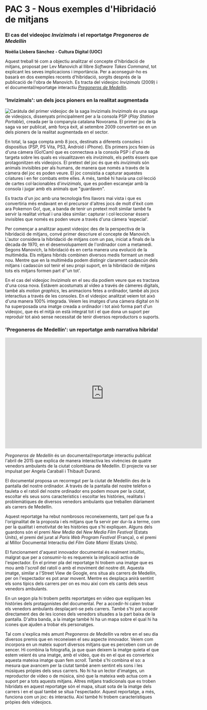 # PAC 3 - Nous exemples d'Hibridació de mitjans
### El cas del videojoc *Invizimals* i el reportatge *Pregoneros de Medellín*
**Noèlia Llobera Sànchez - Cultura Digital (UOC)**

Aquest treball té com a objectiu analitzar el concepte d'hibridació de mitjans, proposat per Lev Manovich al llibre *Software Takes Command*, tot explicant les seves implicacions i importància. Per a aconseguir-ho es basarà en dos exemples recents d'hibridació, sorgits després de la publicació de l'obra de Manovich. Es tracta del videojoc *Invizimals* (2009) i el documental/reportatge interactiu *[Pregoneros de Medellín](https://pregonerosdemedellin.com/#es)*.

### 'Invizimals': un dels jocs pioners en la realitat augmentada
![Caràtula del primer videojoc de la saga Invizimals](https://upload.wikimedia.org/wikipedia/en/d/dc/Invizimals.jpg)
*Invizimals* és una saga de videojocs, dissenyats principalment per a la consola PSP (*Play Station Portable*), creada per la companyia catalana Novorama. El primer joc de la saga va ser publicat, amb força èxit, al setembre 2009 convertint-se en un dels pioners de la realitat augmentada en el sector. 

En total, la saga compta amb 8 jocs, destinats a diferents consoles i dispositius (PSP, PS Vita, PS3, Android i iPhone). Els primers jocs feien ús d'una càmera (Go!Cam) que es connectava a la consola PSP i d'una de targeta sobre les quals es visualitzaven els *invizimals*, els petits éssers que protagonitzen els videojocs. El pretext del joc és que els *invizimals* són animals invisibles per als humans, de manera que només a través de la càmera del joc es poden veure. El joc consistia a capturar aquestes criatures i en fer combats entre elles. A més, també hi havia una col·lecció de cartes col·lacionables d'*invizimals*, que es podien escanejar amb la consola i jugar amb els animals que "guardaven".

Es tracta d'un joc amb una tecnologia fins llavors mai vista i que es convertiria més endavant en el precursor d'altres jocs de molt d'èxit com ara Pokemon Go!, que, a banda de tenir un pretext molt similar també fa servir la realitat virtual i una idea similar: capturar i col·leccionar éssers invisibles que només es poden veure a través d'una càmera 'especial'. 

Per començar a analitzar aquest videojoc des de la perspectiva de la hibridació de mitjans, convé primer descriure el concepte de Manovich. L'autor considera la hibridació de mitjans com un pas, iniciat a finals de la dècada de 1970, en el desenvolupament de l'ordinador com a metamedi. Segons Manovich, la hibridació és en certa manera una evolució de la multimèdia. Els mitjans hibrids combinen diversos medis formant un medi nou. Mentre que en la multimèdia podem distingir clarament cadascún dels mitjans i cadascún sol tenir el seu propi suport, en la hibridació de mitjans tots els mitjans formen part d''un tot'.

En el cas del videojoc *Invizimals* en el seu dia podíem veure que es tractava d'una cosa nova. Estàvem acostumats al vídeo a través de càmeres digitals, també als *motion graphics*, les animacions fetes a ordinador, també als jocs interactius a través de les consoles. En el videojoc analitzat veiem tot això d'una manera 100% integrada. Veiem les imatges d'una càmera digital on hi ha superposada una imatge creada a ordinador i tot això forma part d'un videojoc, que és el mitjà on està integrat tot i el que dona un suport per reproduir tot això sense necessitat de tenir diversos reproductors o suports.

### 'Pregoneros de Medellín': un reportatge amb narrativa híbrida!
<iframe src="https://player.vimeo.com/video/123789400?h=89d45a1dd3" width="640" height="360" frameborder="0" allow="autoplay; fullscreen; picture-in-picture" allowfullscreen></iframe>

*Pregoneros de Medellín* és un documental/reportatge interactiu publicat l'abril de 2015 que explica de manera interactiva les vivències de quatre venedors ambulants de la ciutat colombiana de Medellín. El projecte va ser impulsat per Angela Carabalí i Thibault Durand.

El documental proposa un recorregut per la ciutat de Medellín des de la pantalla del nostre ordinador. A través de la pantalla del nostre telèfon o tauleta o el ratolí del nostre ordinador ens podem moure per la ciutat, escoltar els seus sons característics i escoltar les històries, realitats i problemàtiques de diversos venedors ambulants que treballen diàriament als carrers de Medellín.

Aquest reportatge ha rebut nombrosos reconeixements, tant pel que fa a l'originalitat de la proposta i els mitjans que fa servir per dur-la a terme, com per la qualitat i emotivitat de les històries que s'hi expliquen. Alguns dels guardons són el premi *New Media* del *New Media Film Festival* (Estats Units), el premi del jurat al *Paris Web Program Festival* (França), o el premi al Millor Documental Interactiu del *Film Gate Miami* (Estats Units).

El funcionament d'aquest innovador documental és realment intuïtiu, malgrat que per a consumir-lo es requereix la implicació activa de l'espectador. En el primer pla del reportatge hi trobem una imatge que es mou amb l'*scroll* del ratolí o amb el moviment del nostre dit. Aquesta imatge, similar a l'Street View de Google, ens situa als carrers de Medellín, per on l'espectador es pot anar movent. Mentre es desplaça anirà sentint els sons típics dels carrers per on es mou així com els cants dels seus venedors ambulants. 

En un segon pla hi trobem petits reportatges en vídeo que expliquen les històries dels protagonistes del documental. Per a accedir-hi calen trobar els venedors ambulants desplaçant-se pels carrers. També s'hi pot accedir directament des de les icones dels venedors situades a la part baixa de la pantalla. D'altra banda, a la imatge també hi ha un mapa sobre el qual hi ha icones que ajuden a trobar els personatges.

Tal com s'explica més amunt *Pregoneros de Medellín* va rebre en el seu dia diversos premis que en reconeixen el seu aspecte innovador. Veiem com incorpora en un mateix suport diversos mitjans que es perceben com un de sencer. Hi combina la fotografia, ja que quan deixem la imatge quieta el que estem veient és una imatge, amb el vídeo, que és en el que es converteix aquesta mateixa imatge quan fem *scroll*. També s'hi combina el so: a mesura que avancem per la ciutat també anem sentint els sons i les músiques pròpies dels seus carrers. No hi ha un lector d'imatges, un reproductor de vídeo o de música, sinó que la mateixa web actua com a suport per a tots aquests mitjans. Altres mitjans tradicionals que es troben hibridats en aquest reportatge són el mapa, situat sota de la imatge dels carrers i en el qual també se situa l'espectador. Aquest reportatge, a més, funciona com un joc: és interactiu. Així també hi trobem característiques pròpies dels videojocs.
